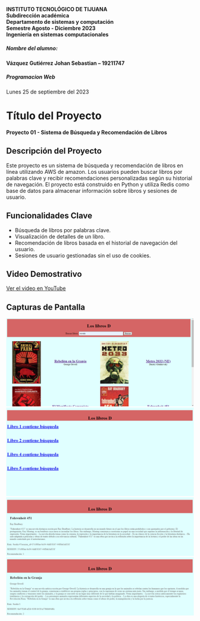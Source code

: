 **INSTITUTO TECNOLÓGICO DE TIJUANA**<br>
**Subdirección académica**<br>
**Departamento de sistemas y computación**<br>
**Semestre Agosto - Diciembre 2023**<br>
**Ingeniería en sistemas computacionales**
##### Nombre del alumno:
**Vázquez Gutiérrez Johan Sebastian – 19211747**<br>
##### **Programacion Web**
Lunes 25 de septiembre del 2023

# Título del Proyecto
**Proyecto 01 - Sistema de Búsqueda y Recomendación de Libros**

## Descripción del Proyecto
Este proyecto es un sistema de búsqueda y recomendación de libros en línea utilizando AWS de amazon. Los usuarios pueden buscar libros por palabras clave y recibir recomendaciones personalizadas según su historial de navegación. El proyecto está construido en Python y utiliza Redis como base de datos para almacenar información sobre libros y sesiones de usuario.

## Funcionalidades Clave
- Búsqueda de libros por palabras clave.
- Visualización de detalles de un libro.
- Recomendación de libros basada en el historial de navegación del usuario.
- Sesiones de usuario gestionadas sin el uso de cookies.

## Video Demostrativo
[Ver el video en YouTube](https://www.youtube.com/watch?v=FOJgT9wPuXM)


## Capturas de Pantalla

![Captura de Pantalla 1](img/SS1.png)
![Captura de Pantalla 2](img/SS2.png)
![Captura de Pantalla 3](img/SS3.png)
![Captura de Pantalla 4](img/SS4.png)
